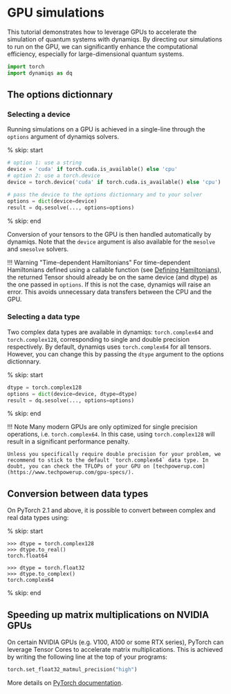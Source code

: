 # GPU simulations

This tutorial demonstrates how to leverage GPUs to accelerate the simulation of quantum systems with dynamiqs. By directing our simulations to run on the GPU, we can significantly enhance the computational efficiency, especially for large-dimensional quantum systems.

```python
import torch
import dynamiqs as dq
```

## The options dictionnary

### Selecting a device

Running simulations on a GPU is achieved in a single-line through the `options` argument of dynamiqs solvers.

% skip: start

```python
# option 1: use a string
device = 'cuda' if torch.cuda.is_available() else 'cpu'
# option 2: use a torch.device
device = torch.device('cuda' if torch.cuda.is_available() else 'cpu')

# pass the device to the options dictionnary and to your solver
options = dict(device=device)
result = dq.sesolve(..., options=options)
```

% skip: end

Conversion of your tensors to the GPU is then handled automatically by dynamiqs. Note that the `device` argument is also available for the `mesolve` and `smesolve` solvers.

!!! Warning "Time-dependent Hamiltonians"
    For time-dependent Hamiltonians defined using a callable function (see [Defining Hamiltonians](/tutorials/defining-hamiltonians.html#time-dependent-hamiltonians)), the returned Tensor should already be on the same device (and dtype) as the one passed in `options`. If this is not the case, dynamiqs will raise an error. This avoids unnecessary data transfers between the CPU and the GPU.

### Selecting a data type

Two complex data types are available in dynamiqs: `torch.complex64` and `torch.complex128`, corresponding to single and double precision respectively. By default, dynamiqs uses `torch.complex64` for all tensors. However, you can change this by passing the `dtype` argument to the options dictionnary.

% skip: start

```python
dtype = torch.complex128
options = dict(device=device, dtype=dtype)
result = dq.sesolve(..., options=options)
```

% skip: end

!!! Note
    Many modern GPUs are only optimized for single precision operations, i.e. `torch.complex64`. In this case, using `torch.complex128` will result in a significant performance penalty.

    Unless you specifically require double precision for your problem, we recommend to stick to the default `torch.complex64` data type. In doubt, you can check the TFLOPs of your GPU on [techpowerup.com](https://www.techpowerup.com/gpu-specs/).

## Conversion between data types

On PyTorch 2.1 and above, it is possible to convert between complex and real data types using:

% skip: start

```pycon
>>> dtype = torch.complex128
>>> dtype.to_real()
torch.float64
```

```pycon
>>> dtype = torch.float32
>>> dtype.to_complex()
torch.complex64
```

% skip: end

## Speeding up matrix multiplications on NVIDIA GPUs

On certain NVIDIA GPUs (e.g. V100, A100 or some RTX series), PyTorch can leverage Tensor Cores to accelerate matrix multiplications. This is achieved by writing the following line at the top of your programs:

```python
torch.set_float32_matmul_precision("high")
```

More details on [PyTorch documentation](https://pytorch.org/docs/stable/generated/torch.set_float32_matmul_precision.html).
